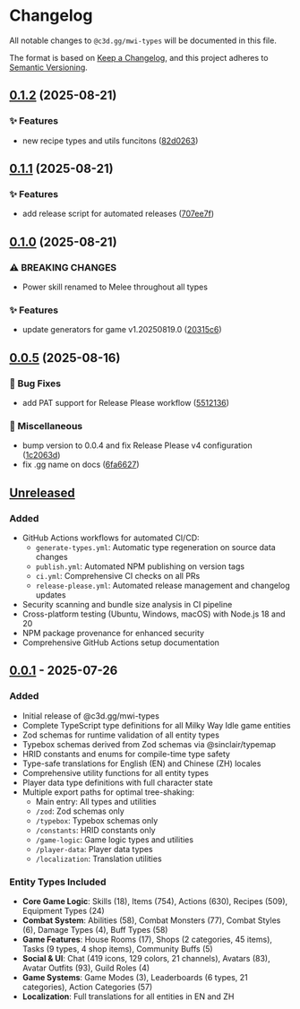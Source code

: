 # Changelog

All notable changes to `@c3d.gg/mwi-types` will be documented in this file.

The format is based on [Keep a Changelog](https://keepachangelog.com/en/1.0.0/),
and this project adheres to [Semantic Versioning](https://semver.org/spec/v2.0.0.html).

## [0.1.2](https://github.com/c3d-gg/mwi-types/compare/v0.1.1...v0.1.2) (2025-08-21)

### ✨ Features

- new recipe types and utils funcitons ([82d0263](https://github.com/c3d-gg/mwi-types/commit/82d0263b5a292716dc19182b9fd72ad86552224f))

## [0.1.1](https://github.com/c3d-gg/mwi-types/compare/v0.1.0...v0.1.1) (2025-08-21)

### ✨ Features

- add release script for automated releases ([707ee7f](https://github.com/c3d-gg/mwi-types/commit/707ee7fb9a88484b2457ba4aa0eb1ae26baffa4f))

## [0.1.0](https://github.com/c3d-gg/mwi-types/compare/v0.0.5...v0.1.0) (2025-08-21)

### ⚠ BREAKING CHANGES

- Power skill renamed to Melee throughout all types

### ✨ Features

- update generators for game v1.20250819.0 ([20315c6](https://github.com/c3d-gg/mwi-types/commit/20315c66daff79940f48f67477d5b7a95a162de1))

## [0.0.5](https://github.com/c3d-gg/mwi-types/compare/v0.0.4...v0.0.5) (2025-08-16)

### 🐛 Bug Fixes

- add PAT support for Release Please workflow ([5512136](https://github.com/c3d-gg/mwi-types/commit/551213643a1cfaa6b4ba8c43a932f34d31cbb5a7))

### 🔧 Miscellaneous

- bump version to 0.0.4 and fix Release Please v4 configuration ([1c2063d](https://github.com/c3d-gg/mwi-types/commit/1c2063da251e5068d55547ad62223759e9fea6b0))
- fix .gg name on docs ([6fa6627](https://github.com/c3d-gg/mwi-types/commit/6fa6627fd9549055cb6c529e049659697492b983))

## [Unreleased]

### Added

- GitHub Actions workflows for automated CI/CD:
  - `generate-types.yml`: Automatic type regeneration on source data changes
  - `publish.yml`: Automated NPM publishing on version tags
  - `ci.yml`: Comprehensive CI checks on all PRs
  - `release-please.yml`: Automated release management and changelog updates
- Security scanning and bundle size analysis in CI pipeline
- Cross-platform testing (Ubuntu, Windows, macOS) with Node.js 18 and 20
- NPM package provenance for enhanced security
- Comprehensive GitHub Actions setup documentation

## [0.0.1] - 2025-07-26

### Added

- Initial release of @c3d.gg/mwi-types
- Complete TypeScript type definitions for all Milky Way Idle game entities
- Zod schemas for runtime validation of all entity types
- Typebox schemas derived from Zod schemas via @sinclair/typemap
- HRID constants and enums for compile-time type safety
- Type-safe translations for English (EN) and Chinese (ZH) locales
- Comprehensive utility functions for all entity types
- Player data type definitions with full character state
- Multiple export paths for optimal tree-shaking:
  - Main entry: All types and utilities
  - `/zod`: Zod schemas only
  - `/typebox`: Typebox schemas only
  - `/constants`: HRID constants only
  - `/game-logic`: Game logic types and utilities
  - `/player-data`: Player data types
  - `/localization`: Translation utilities

### Entity Types Included

- **Core Game Logic**: Skills (18), Items (754), Actions (630), Recipes (509), Equipment Types (24)
- **Combat System**: Abilities (58), Combat Monsters (77), Combat Styles (6), Damage Types (4), Buff Types (58)
- **Game Features**: House Rooms (17), Shops (2 categories, 45 items), Tasks (9 types, 4 shop items), Community Buffs (5)
- **Social & UI**: Chat (419 icons, 129 colors, 21 channels), Avatars (83), Avatar Outfits (93), Guild Roles (4)
- **Game Systems**: Game Modes (3), Leaderboards (6 types, 21 categories), Action Categories (57)
- **Localization**: Full translations for all entities in EN and ZH

[unreleased]: https://github.com/c3d-gg/mwi-types/compare/v0.0.1...HEAD
[0.0.1]: https://github.com/c3d-gg/mwi-types/releases/tag/v0.0.1
